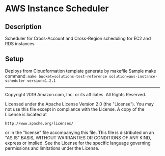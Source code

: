# AWS Instance Scheduler

## Description

Scheduler for Cross-Account and Cross-Region scheduling for EC2 and RDS instances

## Setup

Deploys from Cloudformation template generate by makefile
Sample make command: `make bucket=solutions-test-reference solution=aws-instance-scheduler version=1.2.1`


***

Copyright 2019 Amazon.com, Inc. or its affiliates. All Rights Reserved.

Licensed under the Apache License Version 2.0 (the "License"). You may not use this file except in compliance with the License. A copy of the License is located at

    http://www.apache.org/licenses/

or in the "license" file accompanying this file. This file is distributed on an "AS IS" BASIS, WITHOUT WARRANTIES OR CONDITIONS OF ANY KIND, express or implied. See the License for the specific language governing permissions and limitations under the License.
